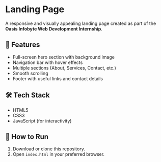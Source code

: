 # Landing Page

A responsive and visually appealing landing page created as part of the **Oasis Infobyte Web Development Internship**.

## 📌 Features
- Full-screen hero section with background image
- Navigation bar with hover effects
- Multiple sections (About, Services, Contact, etc.)
- Smooth scrolling
- Footer with useful links and contact details

## 🛠 Tech Stack
- HTML5
- CSS3
- JavaScript (for interactivity)

## 🚀 How to Run
1. Download or clone this repository.
2. Open `index.html` in your preferred browser.


